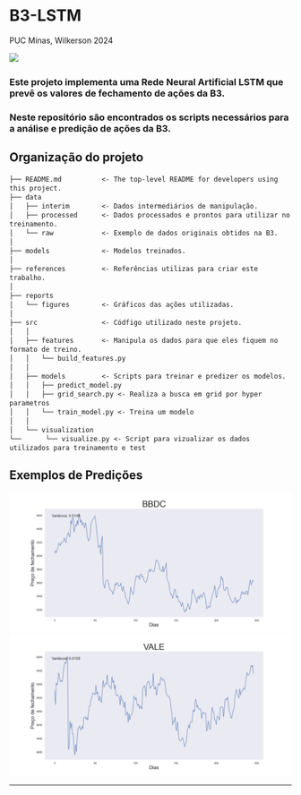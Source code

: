 B3-LSTM
==============================
PUC Minas, Wilkerson 2024


<img src=/reports/figures/rede.png>

### Este projeto implementa uma Rede Neural Artificial LSTM que prevê os valores de fechamento de ações da B3.  

### Neste repositório são encontrados os scripts necessários para a análise e predição de ações da B3.

Organização do projeto
------------

    ├── README.md          <- The top-level README for developers using this project.
    ├── data
    │   ├── interim        <- Dados intermediários de manipulação.
    │   ├── processed      <- Dados processados e prontos para utilizar no treinamento.
    │   └── raw            <- Exemplo de dados originais obtidos na B3.
    │
    ├── models             <- Modelos treinados.
    │
    ├── references         <- Referências utilizas para criar este trabalho.
    │
    ├── reports            
    │   └── figures        <- Gráficos das ações utilizadas.
    │
    ├── src                <- Códfigo utilizado neste projeto.
    │   │
    │   ├── features       <- Manipula os dados para que eles fiquem no formato de treino.
    │   │   └── build_features.py
    │   │
    │   ├── models         <- Scripts para treinar e predizer os modelos.
    │   │   ├── predict_model.py
    │   │   ├── grid_search.py <- Realiza a busca em grid por hyper parametros
    │   │   └── train_model.py <- Treina um modelo
    │   │
    │   └── visualization 
    └──      └── visualize.py <- Script para vizualizar os dados utilizados para treinamento e test

## Exemplos de Predições

<img src=/reports/figures/bbdc.png>
<img src=/reports/figures/vale.png>

--------
